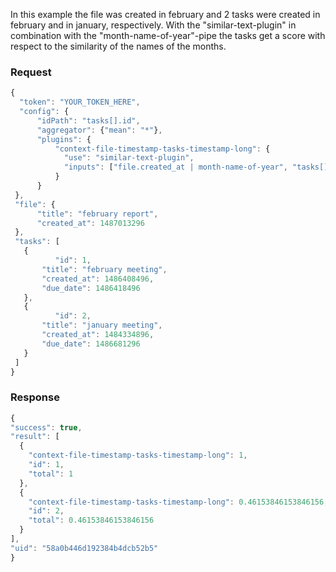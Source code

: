 In this example the file was created in february and 2 tasks were created in february and in january, respectively. With the "similar-text-plugin" in combination with the "month-name-of-year"-pipe the tasks get a score with respect to the similarity of the names of the months.

### Request

  ```javascript
  {
    "token": "YOUR_TOKEN_HERE",
    "config": {
    	"idPath": "tasks[].id",
	   	"aggregator": {"mean": "*"},
	   	"plugins": {
		    "context-file-timestamp-tasks-timestamp-long": {
		      "use": "similar-text-plugin",
		      "inputs": ["file.created_at | month-name-of-year", "tasks[].created_at | month-name-of-year"]
		    }
		}
   },
   "file": {
     	"title": "february report",
    	"created_at": 1487013296
   },
   "tasks": [
     {
	    	"id": 1,
	     "title": "february meeting",
	     "created_at": 1486408496,
	  	 "due_date": 1486418496
     },
     {
	    	"id": 2,
	     "title": "january meeting",
	     "created_at": 1484334896,
	  	 "due_date": 1486681296
     }
   ]
}
  ```

### Response

  ```javascript
  {
  "success": true,
  "result": [
    {
      "context-file-timestamp-tasks-timestamp-long": 1,
      "id": 1,
      "total": 1
    },
    {
      "context-file-timestamp-tasks-timestamp-long": 0.46153846153846156,
      "id": 2,
      "total": 0.46153846153846156
    }
  ],
  "uid": "58a0b446d192384b4dcb52b5"
}
  ```
